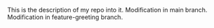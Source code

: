  This is the description of my repo into it.
Modification in main branch.
Modification in feature-greeting branch.

